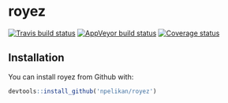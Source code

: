 # royez 
[![Travis build status](https://travis-ci.org/npelikan/royez.svg?branch=master)](https://travis-ci.org/npelikan/royez)  [![AppVeyor build status](https://ci.appveyor.com/api/projects/status/github/npelikan/royez?branch=master&svg=true)](https://ci.appveyor.com/project/npelikan/royez)    [![Coverage status](https://codecov.io/gh/npelikan/royez/branch/master/graph/badge.svg)](https://codecov.io/github/npelikan/royez?branch=master)

## Installation

You can install royez from Github with:

``` r
devtools::install_github('npelikan/royez')
```

